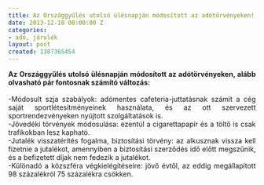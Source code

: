 ```yaml
---
title: Az Országgyűlés utolsó ülésnapján módosított az adótörvényeken!
date: 2013-12-18 00:00:00 Z
categories:
- adó, járulék
layout: post
created: 1387365454
---
```


<p style="text-align: justify;"><strong>Az Országgyűlés utolsó ülésnapján módosított az adótörvényeken, alább olvasható pár fontosnak számító változás:</strong><br><br>-Módosult szja szabályok: adómentes cafeteria-juttatásnak számít a cég saját sportlétesítményeinek használata, és az ott szervezett sportrendezvényeken nyújtott szolgáltatások is.<br>-Jövedéki törvények módosulása: ezentúl a cigarettapapír és a töltő is csak trafikokban lesz kapható.<br>-Jutalék visszatérítés fogalma, biztosítási törvény: az alkusznak vissza kell fizetnie a jutalékot, amennyiben a biztosítási szerződés idő előtt megszűnik, és a befizetett díjak nem fedezik a jutalékot.<br>-Különadó a közszféra végkielégítéseire: jövő évtől, az eddig megállapított 98 százalékról 75 százalékra csökken.</p>

